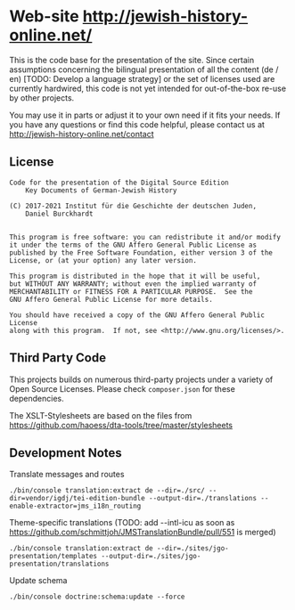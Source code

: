 Web-site http://jewish-history-online.net/
==========================================

This is the code base for the presentation of the site. Since certain
assumptions concerning the bilingual presentation of all the content (de / en)
[TODO: Develop a language strategy] or the set of licenses used are currently hardwired,
this code is not yet intended for out-of-the-box re-use by other projects.

You may use it in parts or adjust it to your own need if it fits your needs.
If you have any questions or find this code helpful, please contact us at
    http://jewish-history-online.net/contact


License
-------
    Code for the presentation of the Digital Source Edition
        Key Documents of German-Jewish History

    (C) 2017-2021 Institut für die Geschichte der deutschen Juden,
        Daniel Burckhardt


    This program is free software: you can redistribute it and/or modify
    it under the terms of the GNU Affero General Public License as
    published by the Free Software Foundation, either version 3 of the
    License, or (at your option) any later version.

    This program is distributed in the hope that it will be useful,
    but WITHOUT ANY WARRANTY; without even the implied warranty of
    MERCHANTABILITY or FITNESS FOR A PARTICULAR PURPOSE.  See the
    GNU Affero General Public License for more details.

    You should have received a copy of the GNU Affero General Public License
    along with this program.  If not, see <http://www.gnu.org/licenses/>.

Third Party Code
----------------
This projects builds on numerous third-party projects under a variety of
Open Source Licenses. Please check `composer.json` for these dependencies.

The XSLT-Stylesheets are based on the files from
    https://github.com/haoess/dta-tools/tree/master/stylesheets

Development Notes
-----------------
Translate messages and routes

    ./bin/console translation:extract de --dir=./src/ --dir=vendor/igdj/tei-edition-bundle --output-dir=./translations --enable-extractor=jms_i18n_routing

Theme-specific translations (TODO: add --intl-icu as soon as https://github.com/schmittjoh/JMSTranslationBundle/pull/551 is merged)

    ./bin/console translation:extract de --dir=./sites/jgo-presentation/templates --output-dir=./sites/jgo-presentation/translations

Update schema

    ./bin/console doctrine:schema:update --force
